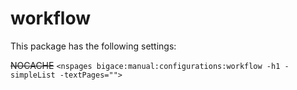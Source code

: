 # workflow

This package has the following settings:

~~NOCACHE~~ 
`<nspages bigace:manual:configurations:workflow -h1 -simpleList -textPages="">`


